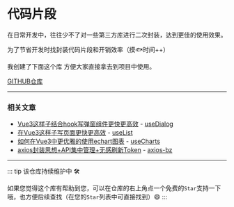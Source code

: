 # 代码片段

在日常开发中，往往少不了对一些第三方库进行二次封装，达到更佳的使用效果。

为了节省开发时找封装代码片段和开销效率（摸🐟时间++）

 我创建了下面这个库  方便大家直接拿去到项目中使用。

[GITHUB仓库](https://github.com/QC2168/snippets)

---
### 相关文章

- [Vue3这样子结合hook写弹窗组件更快更高效](https://juejin.cn/post/7175821416237891644) - [useDialog](https://github.com/QC2168/useDialog)
- [在Vue3这样子写页面更快更高效](https://juejin.cn/post/7172889961446768670) - [useList](https://github.com/QC2168/snippets/tree/main/useList)
- [如何在Vue3中更优雅的使用echart图表](https://juejin.cn/post/7098646141889151006) - [useCharts](https://github.com/QC2168/useCharts)
- [axios封装思想+API集中管理+无感刷新Token](https://juejin.cn/post/7055171070311006215) - [axios-bz](https://github.com/QC2168/axios-bz)
---

::: tip
该仓库持续维护中 :hammer_and_wrench:

如果您觉得这个库有帮助到您，可以在仓库的右上角点一个免费的`Star`支持一下哦，也方便后续查找（在您的`Star`列表中可直接找到）:smile:
:::